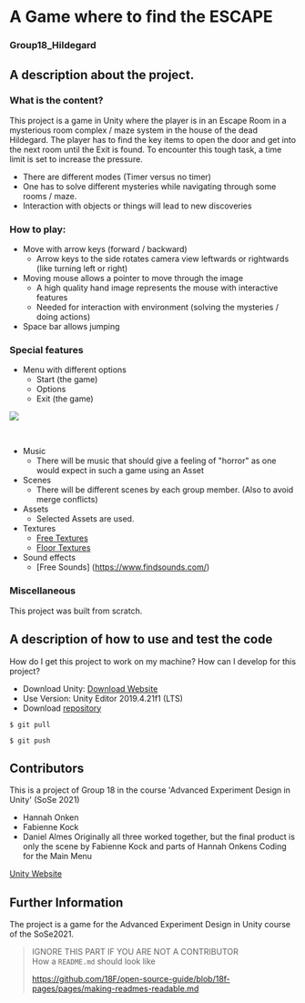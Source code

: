 # A Game where to find the ESCAPE
### Group18_Hildegard

## A description about the project.
### What is the content?
This project is a game in Unity where the player is in an Escape Room in a mysterious room complex / maze system in the house of the dead Hildegard.
The player has to find the key items to open the door and get into the next room until
the Exit is found.
To encounter this tough task, a time limit is set to increase the pressure.

* There are different modes (Timer versus no timer)
* One has to solve different mysteries while navigating through some rooms / maze.
* Interaction with objects or things will lead to new discoveries

### How to play:
* Move with arrow keys (forward / backward)
    * Arrow keys to the side rotates camera view leftwards or rightwards (like turning left or right)
* Moving mouse allows a pointer to move through the image
    * A high quality hand image represents the mouse with interactive features
    * Needed for interaction with environment (solving the mysteries / doing actions)
* Space bar allows jumping

### Special features
* Menu with different options
    * Start (the game)
    * Options
    * Exit (the game)

![](pictures/MainMenu_Picture.png)

<br />

* Music
    * There will be music that should give a feeling of "horror" as one would expect in such a game using an Asset
* Scenes
    * There will be different scenes by each group member. (Also to avoid merge conflicts)
* Assets
    * Selected Assets are used.
* Textures
    * [Free Textures](http://www.cadhatch.com)
    * [Floor Textures](https://seamless-pixels.blogspot.com/2012/09/free-seamless-floor-tile-textures.html)
* Sound effects
  * [Free Sounds] (https://www.findsounds.com/)

### Miscellaneous
This project was built from scratch.

## A description of how to use and test the code
How do I get this project to work on my machine? How can I develop for this project?

* Download Unity: [Download Website](https://unity3d.com/de/get-unity/download)
* Use Version: Unity Editor 2019.4.21f1 (LTS)
* Download [repository](https://github.com/DanielAlmes/Group18_Hildegard)

```shell
$ git pull
```

```shell
$ git push
```

## Contributors
This is a project of Group 18 in the course 'Advanced Experiment Design in Unity' (SoSe 2021)
* Hannah Onken
* Fabienne Kock
* Daniel Almes
Originally all three worked together, but the final product is only the scene by Fabienne Kock and parts of Hannah Onkens Coding for the Main Menu


[Unity Website](https://unity.com/de)


## Further Information
The project is a game for the Advanced Experiment Design in Unity course of the SoSe2021.

> IGNORE THIS PART IF YOU ARE NOT A CONTRIBUTOR\
> How a `README.md` should look like
>
> https://github.com/18F/open-source-guide/blob/18f-pages/pages/making-readmes-readable.md
